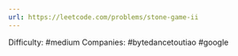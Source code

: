 ```yaml
---
url: https://leetcode.com/problems/stone-game-ii
---
```


Difficulty: #medium
Companies: #bytedancetoutiao #google
